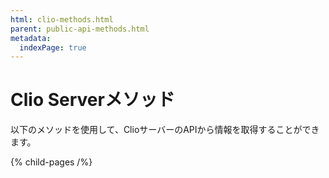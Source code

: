 ```yaml
---
html: clio-methods.html
parent: public-api-methods.html
metadata:
  indexPage: true
---
```

# Clio Serverメソッド

以下のメソッドを使用して、ClioサーバーのAPIから情報を取得することができます。

{% child-pages /%}
